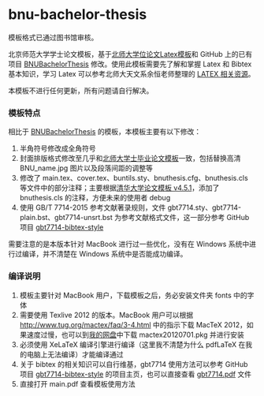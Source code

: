 # bnu-bachelor-thesis

模板格式已通过图书馆审核。

北京师范大学学士论文模板，基于[北师大学位论文Latex模板](http://gerry.lamost.org/blog/?p=811)和 GitHub 上的已有项目 [BNUBachelorThesis](https://github.com/xysmlx/BNUBachelorThesis) 修改。使用此模板需要先了解和掌握 Latex 和 Bibtex 基本知识，学习 Latex 可以参考北师大天文系余恒老师整理的 [LATEX 相关资源](http://202.112.85.96/wiki/doku.php/latex;resources)。

本模板不进行任何更新，所有问题请自行解决。

### 模板特点

相比于 [BNUBachelorThesis](https://github.com/xysmlx/BNUBachelorThesis) 的模板，本模板主要有以下修改：

1. 半角符号修改成全角符号
2. 封面排版格式修改至几乎和[北师大学士毕业论文模板](北师大学士毕业论文模板.pdf)一致，包括替换高清 BNU_name.jpg 图片以及段落间距的调整等
3. 修改了 main.tex、cover.tex、buntils.sty、bnuthesis.cfg、bnuthesis.cls 等文件中的部分注释；主要根据[清华大学论文模板 v4.5.1](清华大学论文模板.pdf)，添加了 bnuthesis.cls 的注释，方便未来的使用者 debug
4. 使用 GB/T 7714-2015 参考文献著录规则，文件 gbt7714.sty、gbt7714-plain.bst、gbt7714-unsrt.bst 为参考文献格式文件，这一部分参考 GitHub 项目 [gbt7714-bibtex-style](https://github.com/CTeX-org/gbt7714-bibtex-style)

需要注意的是本版本针对 MacBook 进行过一些优化，没有在 Windows 系统中进行过编译，并不清楚在 Windows 系统中是否能成功编译。

### 编译说明

1. 模板主要针对 MacBook 用户，下载模板之后，务必安装文件夹 fonts 中的字体
2. 需要使用 Texlive 2012 的版本。MacBook 用户可以根据 http://www.tug.org/mactex/faq/3-4.html 中的指示下载 MacTeX 2012，如果速度过慢，也可以到[我的网盘](https://pan.baidu.com/s/1Qarn0dDzpgtmZ2i8wCZCIQ)中下载 mactex20120701.pkg 并进行安装
3. 必须使用 XeLaTeX 编译引擎进行编译（这里我不清楚为什么 pdfLaTeX 在我的电脑上无法编译）才能编译通过
4. 关于 bibtex 的相关知识可以自行维基，gbt7714 使用方法可以参考 GitHub 项目 [gbt7714-bibtex-style](https://github.com/CTeX-org/gbt7714-bibtex-style) 的项目主页，也可以直接查看 [gbt7714.pdf](gbt7714.pdf) 文件
5. 直接打开 main.pdf 查看模板使用方法



